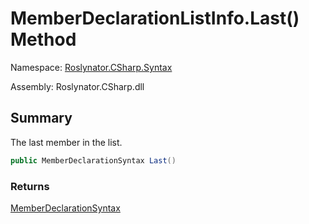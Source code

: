 # MemberDeclarationListInfo\.Last\(\) Method

Namespace: [Roslynator.CSharp.Syntax](../../README.md)

Assembly: Roslynator\.CSharp\.dll

## Summary

The last member in the list\.

```csharp
public MemberDeclarationSyntax Last()
```

### Returns

[MemberDeclarationSyntax](https://docs.microsoft.com/en-us/dotnet/api/microsoft.codeanalysis.csharp.syntax.memberdeclarationsyntax)

